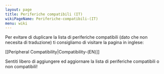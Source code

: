 ```yaml
---
layout: page
title: Periferiche compatibili (IT)
wikiPageName: Periferiche-compatibili-(IT)
menu: wiki
---
```


Per evitare di duplicare la lista di periferiche compatibili (dato che non necesita di traduzione) ti consigliamo di visitare la pagina in inglese:


[[Peripheral Compatibility|Compatibility-(EN)]]

Sentiti libero di aggiungere ed aggiornare la lista di periferiche compatibili o non compatibili!
